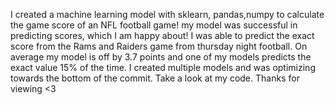 I created a machine learning model with sklearn, pandas,numpy to calculate the game score of an NFL football game!
my model was successful in predicting scores, which I am happy about! I was able to predict the exact score from the Rams and Raiders game from thursday night football. 
On average my model is off by 3.7 points and one of my models predicts the exact value 15% of the time. I created multiple models and was optimizing towards the bottom
of the commit. Take a look at my code. Thanks for viewing <3
